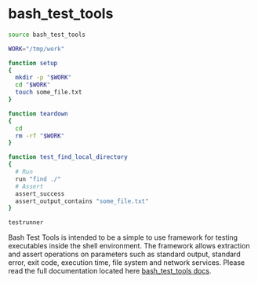 # bash_test_tools

```bash
source bash_test_tools

WORK="/tmp/work"

function setup
{
  mkdir -p "$WORK"
  cd "$WORK"
  touch some_file.txt
}

function teardown
{
  cd
  rm -rf "$WORK"
}

function test_find_local_directory
{
  # Run
  run "find ./"
  # Assert
  assert_success
  assert_output_contains "some_file.txt"
}

testrunner
```
Bash Test Tools is intended to be a simple to use framework for testing executables inside the
shell environment. The framework allows extraction and assert operations on parameters 
such as standard output, standard error, exit code, execution time, file system and network services.
Please read the full documentation located here [bash_test_tools docs](https://thorsteinssonh.github.io/bash_test_tools).

